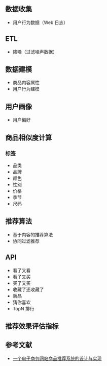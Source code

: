 ## 数据收集
* 用户行为数据（Web 日志）

## ETL
* 降噪（过滤噪声数据）


## 数据建模
* 商品内容属性
* 用户行为建模


## 用户画像
* 用户偏好

## 商品相似度计算
### 标签
* 品类
* 品牌
* 颜色
* 性别
* 价格
* 季节
* 尺码


## 推荐算法
* 基于内容的推荐算法
* 协同过滤推荐


## API
* 看了又看
* 看了又买
* 买了又买
* 收藏了还收藏了
* 新品
* 猜你喜欢
* TopN 排行

## 推荐效果评估指标


## 参考文献
* [一个电子商务网站商品推荐系统的设计与实现](http://wenku.baidu.com/view/e514ef99b8f67c1cfbd6b874?pn=50)
